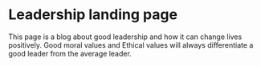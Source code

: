 # Leadership landing page

This page is a blog about good leadership and how it can change lives positively.
Good moral values and Ethical values will always differentiate a good leader from the average leader.
